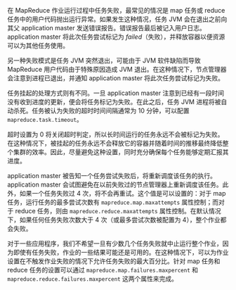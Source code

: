 在 MapReduce 作业运行过程中任务失败，最常见的情况是 map 任务或 reduce 任务中的用户代码抛出运行异常。如果发生这种情况，任务 JVM 会在退出之前向其父 application master 发送错误报告。错误报告最后被记入用户日志。application master 将此次任务尝试标记为 *failed*（失败），并释放容器以便资源可以为其他任务使用。

另一种失败模式是任务 JVM 突然退出，可能由于 JVM 软件缺陷而导致 MapReduce 用户代码由于特殊原因造成 JVM 退出。在这种情况下，节点管理器会注意到进程已退出，并通知 application master 将此次任务尝试标记为失败。

任务挂起的处理方式则有不同。一旦 application master 注意到已经有一段时间没有收到进度的更新，便会将任务标记为失败。在此之后，任务 JVM 进程将被自动杀死。任务被认为失败的超时时间间隔通常为 10 分钟，可以配置 `mapreduce.task.timeout`。

超时设置为 0 将关闭超时判定，所以长时间运行的任务永远不会被标记为失败。在这种情况下，被挂起的任务永远不会释放它的容器并随着时间的推移最终降低整个集群的效率。因此，尽量避免这种设置，同时充分确保每个任务能够定期汇报其进度。

application master 被告知一个任务尝试失败后，将重新调度该任务的执行。application master 会试图避免在以前失败过的节点管理器上重新调度该任务。此外，如果一个任务失败过 4 次，将不会再重试。这个值是可以设置的：对于 map 任务，运行任务的最多尝试次数有 `mapreduce.map.maxattempts` 属性控制；而对于 reduce 任务，则由 `mapreduce.reduce.maxattempts` 属性控制。在默认情况下，如果任何任务失败次数大于 4 次（或最多尝试次数被配置为 4），整个作业都会失败。

对于一些应用程序，我们不希望一旦有少数几个任务失败就中止运行整个作业，因为即使有任务失败，作业的一些结果可能还是可用的。在这种情况下，可以为作业设置在不触发作业失败的情况下允许任务失败的最大百分比。针对 map 任务和 reduce 任务的设置可以通过 `mapreduce.map.failures.maxpercent` 和 `mapreduce.reduce.failures.maxpercent` 这两个属性来完成。

